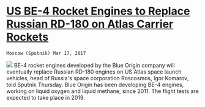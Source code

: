 # [US BE-4 Rocket Engines to Replace Russian RD-180 on Atlas Carrier Rockets](http://www.spacedaily.com/reports/US_BE_4_Rocket_Engines_to_Replace_Russian_RD_180_on_Atlas_Carrier_Rockets_999.html)

    Moscow (Sputnik) Mar 17, 2017  
![](http://www.spxdaily.com/images-bg/atlas-5-rocket-launch-vandenberg-afb-bg.jpg)
BE-4 rocket engines developed by the Blue Origin company will eventually replace Russian RD-180 engines on US Atlas space launch vehicles, head of Russia's space corporation Roscosmos, Igor Komarov, told Sputnik Thursday. Blue Origin has been developing BE-4 engines, working on liquid oxygen and liquid methane, since 2011\. The flight tests are expected to take place in 2019\.
  